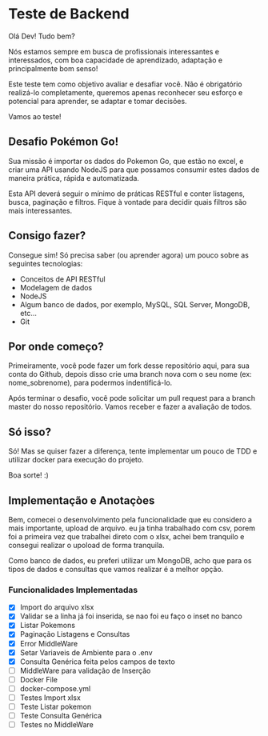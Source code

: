 # Teste de Backend

Olá Dev! Tudo bem?

Nós estamos sempre em busca de profissionais interessantes e interessados, com boa capacidade de aprendizado, adaptação e principalmente bom senso!

Este teste tem como objetivo avaliar e desafiar você. Não é obrigatório realizá-lo completamente, queremos apenas reconhecer seu esforço e potencial para aprender, se adaptar e tomar decisões.

Vamos ao teste!

## Desafio Pokémon Go!

Sua missão é importar os dados do Pokemon Go, que estão no excel, e criar uma API usando NodeJS para que possamos consumir estes dados de maneira prática, rápida e automatizada.

Esta API deverá seguir o mínimo de práticas RESTful e conter listagens, busca, paginação e filtros. Fique à vontade para decidir quais filtros são mais interessantes.

## Consigo fazer?

Consegue sim! Só precisa saber (ou aprender agora) um pouco sobre as seguintes tecnologias:
- Conceitos de API RESTful
- Modelagem de dados
- NodeJS
- Algum banco de dados, por exemplo, MySQL, SQL Server, MongoDB, etc...
- Git

## Por onde começo?

Primeiramente, você pode fazer um fork desse repositório aqui, para sua conta do Github, depois disso crie uma branch nova com o seu nome (ex: nome_sobrenome), para podermos indentificá-lo.

Após terminar o desafio, você pode solicitar um pull request para a branch master do nosso repositório. Vamos receber e fazer a avaliação de todos.

## Só isso?

Só! Mas se quiser fazer a diferença, tente implementar um pouco de TDD e utilizar docker para execução do projeto.

Boa sorte! :)

## Implementação e Anotaçòes

Bem, comecei o desenvolvimento pela funcionalidade que eu considero a mais importante, upload de arquivo. eu ja tinha trabalhado com csv, porem foi a primeira vez que trabalhei direto com o xlsx, achei bem tranquilo e consegui realizar o upoload de forma tranquila.

Como banco de dados, eu preferi utilizar um MongoDB, acho que para os tipos de dados e consultas que vamos realizar é a melhor opção. 

### Funcionalidades Implementadas

  - [x] Import do arquivo xlsx
  - [x] Validar se a linha já foi inserida, se nao foi eu faço o inset no banco
  - [x] Listar Pokemons
  - [x] Paginação Listagens e Consultas
  - [x] Error MiddleWare
  - [x] Setar Variaveis de Ambiente para o .env
  - [x] Consulta Genérica feita pelos campos de texto
  - [ ] MiddleWare para validação de Inserção
  - [ ] Docker File
  - [ ] docker-compose.yml
  - [ ] Testes Import xlsx
  - [ ] Teste Listar pokemon
  - [ ] Teste Consulta Genérica
  - [ ] Testes no MiddleWare